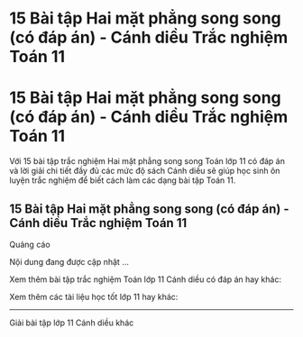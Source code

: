 # 15 Bài tập Hai mặt phẳng song song (có đáp án) - Cánh diều Trắc nghiệm Toán 11

# 15 Bài tập Hai mặt phẳng song song (có đáp án) - Cánh diều Trắc nghiệm Toán 11

Với 15 bài tập trắc nghiệm Hai mặt phẳng song song Toán lớp 11 có đáp án và lời giải chi tiết đầy đủ các mức độ sách Cánh diều sẽ giúp học sinh ôn luyện trắc nghiệm để biết cách làm các dạng bài tập Toán 11.

## 15 Bài tập Hai mặt phẳng song song (có đáp án) - Cánh diều Trắc nghiệm Toán 11

Quảng cáo

Nội dung đang được cập nhật ...

Xem thêm bài tập trắc nghiệm Toán lớp 11 Cánh diều có đáp án hay khác:

Xem thêm các tài liệu học tốt lớp 11 hay khác:

* * *

Giải bài tập lớp 11 Cánh diều khác
